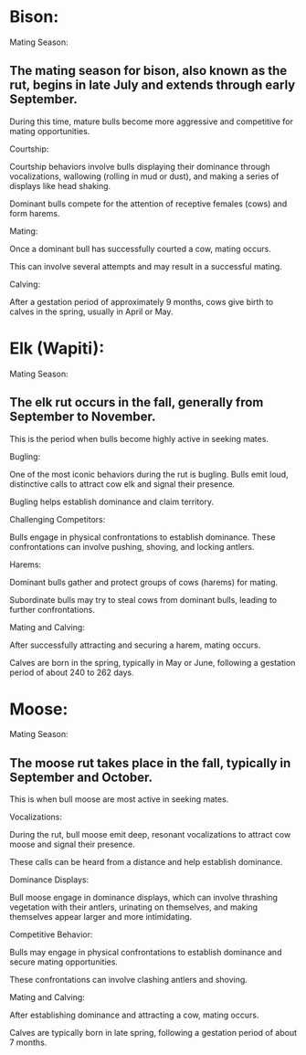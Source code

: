 # Bison: 


Mating Season: 

## The mating season for bison, also known as the rut, begins in late July and extends through early September. 

During this time, mature bulls become more aggressive and competitive for mating opportunities. 

Courtship: 

Courtship behaviors involve bulls displaying their dominance through vocalizations, wallowing (rolling in mud or dust), and making a series of displays like head shaking. 

Dominant bulls compete for the attention of receptive females (cows) and form harems. 

Mating: 

Once a dominant bull has successfully courted a cow, mating occurs. 

This can involve several attempts and may result in a successful mating. 

Calving: 

After a gestation period of approximately 9 months, cows give birth to calves in the spring, usually in April or May. 

 

 

# Elk (Wapiti): 

Mating Season: 

## The elk rut occurs in the fall, generally from September to November. 

This is the period when bulls become highly active in seeking mates. 

Bugling: 

One of the most iconic behaviors during the rut is bugling. Bulls emit loud, distinctive calls to attract cow elk and signal their presence. 

Bugling helps establish dominance and claim territory. 

Challenging Competitors: 

Bulls engage in physical confrontations to establish dominance. These confrontations can involve pushing, shoving, and locking antlers. 

Harems: 

Dominant bulls gather and protect groups of cows (harems) for mating. 

Subordinate bulls may try to steal cows from dominant bulls, leading to further confrontations. 

Mating and Calving: 

After successfully attracting and securing a harem, mating occurs. 

Calves are born in the spring, typically in May or June, following a gestation period of about 240 to 262 days. 

 

# Moose: 

Mating Season: 

## The moose rut takes place in the fall, typically in September and October. 

This is when bull moose are most active in seeking mates. 

Vocalizations: 

During the rut, bull moose emit deep, resonant vocalizations to attract cow moose and signal their presence. 

These calls can be heard from a distance and help establish dominance. 

Dominance Displays: 

Bull moose engage in dominance displays, which can involve thrashing vegetation with their antlers, urinating on themselves, and making themselves appear larger and more intimidating. 

Competitive Behavior: 

Bulls may engage in physical confrontations to establish dominance and secure mating opportunities. 

These confrontations can involve clashing antlers and shoving. 

Mating and Calving: 

After establishing dominance and attracting a cow, mating occurs. 

Calves are typically born in late spring, following a gestation period of about 7 months. 
